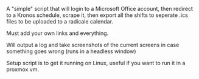 A "simple" script that will login to a Microsoft Office account, then redirect to a Kronos schedule, scrape it, then export all the shifts to seperate .ics files to be uploaded to a radicale calendar.

Must add your own links and everything.

Will output a log and take screenshots of the current screens in case something goes wrong (runs in a headless window)

Setup script is to get it running on Linux, useful if you want to run it in a proxmox vm.
